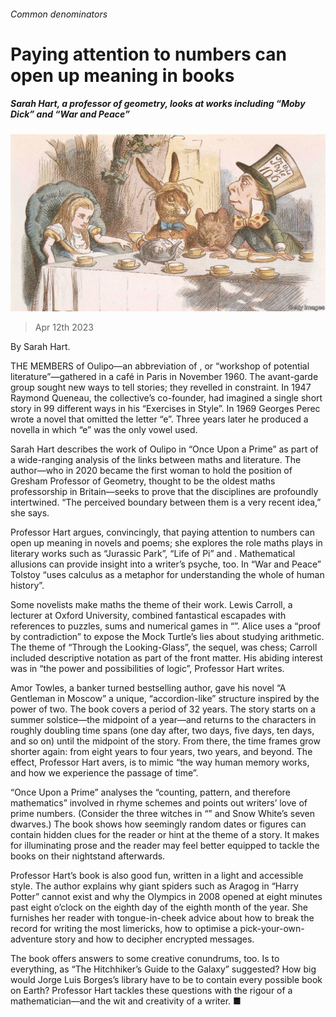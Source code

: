 ###### Common denominators

# Paying attention to numbers can open up meaning in books 

##### Sarah Hart, a professor of geometry, looks at works including “Moby Dick” and “War and Peace” 

![image](images/20230415_CUP504.jpg) 

> Apr 12th 2023 

By Sarah Hart. 

THE MEMBERS of Oulipo—an abbreviation of , or “workshop of potential literature”—gathered in a café in Paris in November 1960. The avant-garde group sought new ways to tell stories; they revelled in constraint. In 1947 Raymond Queneau, the collective’s co-founder, had imagined a single short story in 99 different ways in his “Exercises in Style”. In 1969 Georges Perec wrote a novel that omitted the letter “e”. Three years later he produced a novella in which “e” was the only vowel used. 

Sarah Hart describes the work of Oulipo in “Once Upon a Prime” as part of a wide-ranging analysis of the links between maths and literature. The author—who in 2020 became the first woman to hold the position of Gresham Professor of Geometry, thought to be the oldest maths professorship in Britain—seeks to prove that the disciplines are profoundly intertwined. “The perceived boundary between them is a very recent idea,” she says. 

Professor Hart argues, convincingly, that paying attention to numbers can open up meaning in novels and poems; she explores the role maths plays in literary works such as “Jurassic Park”, “Life of Pi” and . Mathematical allusions can provide insight into a writer’s psyche, too. In “War and Peace” Tolstoy “uses calculus as a metaphor for understanding the whole of human history”. 

Some novelists make maths the theme of their work. Lewis Carroll, a lecturer at Oxford University, combined fantastical escapades with references to puzzles, sums and numerical games in “”. Alice uses a “proof by contradiction” to expose the Mock Turtle’s lies about studying arithmetic. The theme of “Through the Looking-Glass”, the sequel, was chess; Carroll included descriptive notation as part of the front matter. His abiding interest was in “the power and possibilities of logic”, Professor Hart writes. 

Amor Towles, a banker turned bestselling author, gave his novel “A Gentleman in Moscow” a unique, “accordion-like” structure inspired by the power of two. The book covers a period of 32 years. The story starts on a summer solstice—the midpoint of a year—and returns to the characters in roughly doubling time spans (one day after, two days, five days, ten days, and so on) until the midpoint of the story. From there, the time frames grow shorter again: from eight years to four years, two years, and beyond. The effect, Professor Hart avers, is to mimic “the way human memory works, and how we experience the passage of time”. 

“Once Upon a Prime” analyses the “counting, pattern, and therefore mathematics” involved in rhyme schemes and points out writers’ love of prime numbers. (Consider the three witches in “” and Snow White’s seven dwarves.) The book shows how seemingly random dates or figures can contain hidden clues for the reader or hint at the theme of a story. It makes for illuminating prose and the reader may feel better equipped to tackle the books on their nightstand afterwards.

Professor Hart’s book is also good fun, written in a light and accessible style. The author explains why giant spiders such as Aragog in “Harry Potter” cannot exist and why the Olympics in 2008 opened at eight minutes past eight o’clock on the eighth day of the eighth month of the year. She furnishes her reader with tongue-in-cheek advice about how to break the record for writing the most limericks, how to optimise a pick-your-own-adventure story and how to decipher encrypted messages. 

The book offers answers to some creative conundrums, too. Is  to everything, as “The Hitchhiker’s Guide to the Galaxy” suggested? How big would Jorge Luis Borges’s library have to be to contain every possible book on Earth? Professor Hart tackles these questions with the rigour of a mathematician—and the wit and creativity of a writer. ■


